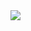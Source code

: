 <img src="https://capsule-render.vercel.app/api?type=waving&color=C8D7FF&height=300&section=header&text=신입 웹개발자 오혜지입니다!&fontSize=50" />

<!--
**OhHyeji-Develop/OhHyeJi-Develop** is a ✨ _special_ ✨ repository because its `README.md` (this file) appears on your GitHub profile.

Here are some ideas to get you started:

- 🔭 I’m currently working on ...
- 🌱 I’m currently learning ...
- 👯 I’m looking to collaborate on ...
- 🤔 I’m looking for help with ...
- 💬 Ask me about ...
- 📫 How to reach me: ...
- 😄 Pronouns: ...
- ⚡ Fun fact: ...
-->
